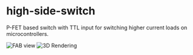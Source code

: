 # high-side-switch
P-FET based switch with TTL input for switching higher current loads on microcontrollers.


![FAB view](Documents/high-side-switch-pcb-image.png|width=320px)
![3D Rendering](Documents/high-side-switch-3d-render.png|width=320px)
